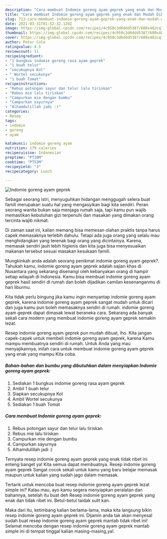 ```yaml
---
description: "Cara membuat Indomie goreng ayam geprek yang enak dan Mudah Dibuat"
title: "Cara membuat Indomie goreng ayam geprek yang enak dan Mudah Dibuat"
slug: 713-cara-membuat-indomie-goreng-ayam-geprek-yang-enak-dan-mudah-dibuat
date: 2021-03-31T01:52:32.120Z
image: https://img-global.cpcdn.com/recipes/4c958c3d6ddd5387/680x482cq70/indomie-goreng-ayam-geprek-foto-resep-utama.jpg
thumbnail: https://img-global.cpcdn.com/recipes/4c958c3d6ddd5387/680x482cq70/indomie-goreng-ayam-geprek-foto-resep-utama.jpg
cover: https://img-global.cpcdn.com/recipes/4c958c3d6ddd5387/680x482cq70/indomie-goreng-ayam-geprek-foto-resep-utama.jpg
author: Peter Cole
ratingvalue: 4.5
reviewcount: 11
recipeingredient:
- "1 bungkus indomie goreng rasa ayam geprek"
- "1 buah telur"
- "secukupnya Kol"
- " Wortel secukunya"
- "1 buah Tomat"
recipeinstructions:
- "Rebus potongan sayur dan telur lalu tiriskan"
- "Rebus mie lalu tiriskan"
- "Campurkan mie dengan bumbu"
- "Campurkan sayurnya"
- "Alhamdulillah jadi :)"
categories:
- Resep
tags:
- indomie
- goreng
- ayam

katakunci: indomie goreng ayam 
nutrition: 179 calories
recipecuisine: Indonesian
preptime: "PT10M"
cooktime: "PT53M"
recipeyield: "3"
recipecategory: Lunch

---
```



![Indomie goreng ayam geprek](https://img-global.cpcdn.com/recipes/4c958c3d6ddd5387/680x482cq70/indomie-goreng-ayam-geprek-foto-resep-utama.jpg)

Sebagai seorang istri, menyuguhkan hidangan menggugah selera buat famili merupakan suatu hal yang mengasyikan bagi kita sendiri. Peran seorang  wanita bukan saja menjaga rumah saja, tapi kamu pun wajib memastikan kebutuhan gizi terpenuhi dan masakan yang dimakan orang tercinta wajib nikmat.

Di zaman  saat ini, kalian memang bisa memesan olahan praktis tanpa harus capek memasaknya terlebih dahulu. Tetapi ada juga orang yang selalu mau menghidangkan yang terenak bagi orang yang dicintainya. Karena, memasak sendiri jauh lebih higienis dan kita juga bisa menyesuaikan makanan tersebut sesuai masakan kesukaan famili. 



Mungkinkah anda adalah seorang penikmat indomie goreng ayam geprek?. Tahukah kamu, indomie goreng ayam geprek adalah sajian khas di Nusantara yang sekarang disenangi oleh kebanyakan orang di hampir setiap wilayah di Indonesia. Kamu bisa membuat indomie goreng ayam geprek hasil sendiri di rumah dan boleh dijadikan camilan kesenanganmu di hari liburmu.

Kita tidak perlu bingung jika kamu ingin menyantap indomie goreng ayam geprek, karena indomie goreng ayam geprek sangat mudah untuk dicari dan juga kamu pun boleh memasaknya sendiri di rumah. indomie goreng ayam geprek dapat dimasak lewat beraneka cara. Sekarang ada banyak sekali cara modern yang membuat indomie goreng ayam geprek semakin lezat.

Resep indomie goreng ayam geprek pun mudah dibuat, lho. Kita jangan capek-capek untuk membeli indomie goreng ayam geprek, karena Kamu mampu membuatnya sendiri di rumah. Untuk Anda yang mau menyajikannya, inilah cara untuk membuat indomie goreng ayam geprek yang enak yang mampu Kita coba.

<!--inarticleads1-->

##### Bahan-bahan dan bumbu yang dibutuhkan dalam menyiapkan Indomie goreng ayam geprek:

1. Sediakan 1 bungkus indomie goreng rasa ayam geprek
1. Ambil 1 buah telur
1. Siapkan secukupnya Kol
1. Ambil  Wortel secukunya
1. Sediakan 1 buah Tomat




<!--inarticleads2-->

##### Cara membuat Indomie goreng ayam geprek:

1. Rebus potongan sayur dan telur lalu tiriskan
1. Rebus mie lalu tiriskan
1. Campurkan mie dengan bumbu
1. Campurkan sayurnya
1. Alhamdulillah jadi :)




Ternyata resep indomie goreng ayam geprek yang enak tidak ribet ini enteng banget ya! Kita semua dapat membuatnya. Resep indomie goreng ayam geprek Sangat cocok sekali untuk kamu yang baru belajar memasak maupun untuk kalian yang sudah jago dalam memasak.

Tertarik untuk mencoba buat resep indomie goreng ayam geprek lezat simple ini? Kalau mau, ayo kamu segera menyiapkan peralatan dan bahannya, setelah itu buat deh Resep indomie goreng ayam geprek yang enak dan tidak ribet ini. Betul-betul taidak sulit kan. 

Maka dari itu, ketimbang kalian berlama-lama, maka kita langsung bikin resep indomie goreng ayam geprek ini. Dijamin anda tak akan menyesal sudah buat resep indomie goreng ayam geprek mantab tidak ribet ini! Selamat mencoba dengan resep indomie goreng ayam geprek mantab simple ini di tempat tinggal kalian masing-masing,ya!.

